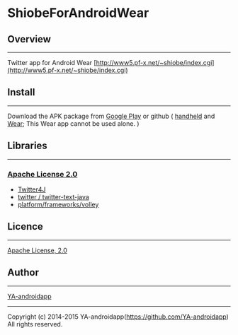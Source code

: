 ﻿ShiobeForAndroidWear
====

## Overview
---

Twitter app for Android Wear
[http://www5.pf-x.net/~shiobe/index.cgi](http://www5.pf-x.net/~shiobe/index.cgi)

## Install
---

Download the APK package from [Google Play](https://play.google.com/store/apps/details?id=jp.gr.java_conf.ya.shiobeforandroid2) or github ( [handheld](https://github.com/YA-androidapp/ShiobeForAndroid/blob/master/ShiobeForAndroid.apk?raw=true) and [Wear](https://github.com/YA-androidapp/ShiobeForAndroidWear/blob/master/app/app-release.apk?raw=true); This Wear app cannot be used alone. )

## Libraries
---

### [Apache License 2.0](http://www.apache.org/licenses/LICENSE-2.0.txt)

* [Twitter4J](http://twitter4j.org/)
* [twitter / twitter-text-java](https://github.com/twitter/twitter-text-java)
* [platform/frameworks/volley](https://android.googlesource.com/platform/frameworks/volley/)

## Licence
---

[Apache License, 2.0](http://www.apache.org/licenses/LICENSE-2.0)

## Author
---

[YA-androidapp](https://github.com/YA-androidapp)

---

Copyright (c) 2014-2015 YA-androidapp(https://github.com/YA-androidapp) All rights reserved.
